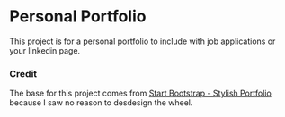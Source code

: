 # Personal Portfolio

This project is for a personal portfolio to include with job applications or your linkedin page.

### Credit

The base for this project comes from [Start Bootstrap - Stylish Portfolio](https://startbootstrap.com/template-overviews/stylish-portfolio/) 
because I saw no reason to desdesign the wheel.
